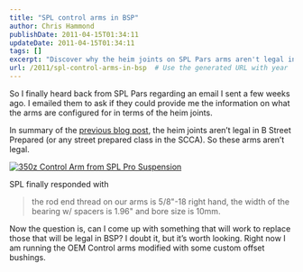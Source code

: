 ```yaml
---
title: "SPL control arms in BSP"
author: Chris Hammond
publishDate: 2011-04-15T01:34:11
updateDate: 2011-04-15T01:34:11
tags: []
excerpt: "Discover why the heim joints on SPL Pars arms aren't legal in B Street Prepared. Explore alternatives for legal replacements in SCCA classes."
url: /2011/spl-control-arms-in-bsp  # Use the generated URL with year
---
```

<p>So I finally heard back from SPL Pars regarding an email I sent a few weeks ago. I emailed them to ask if they could provide me the information on what the arms are configured for in terms of the heim joints.</p>  <p>In summary of the <a href="https://www.project350z.com/Articles/itemId/509/The-suspension-is-here-Now-to-fix-it.aspx" target="_blank">previous blog post</a>, the heim joints aren’t legal in B Street Prepared (or any street prepared class in the SCCA). So these arms aren’t legal.</p>  <p><a href="https://www.flickr.com/photos/17726343@N00/5513796701/"><img border="0" alt="350z Control Arm from SPL Pro Suspension" src="https://static.flickr.com/5293/5513796701_f2ee5a4d25.jpg" /></a></p>  <p>SPL finally responded with</p>  <blockquote>   <p>the rod end thread on our arms is 5/8&quot;-18 right hand, the width of the bearing w/ spacers is 1.96&quot; and bore size is 10mm.</p> </blockquote>  <p>Now the question is, can I come up with something that will work to replace those that will be legal in BSP? I doubt it, but it’s worth looking. Right now I am running the OEM Control arms modified with some custom offset bushings.</p>


